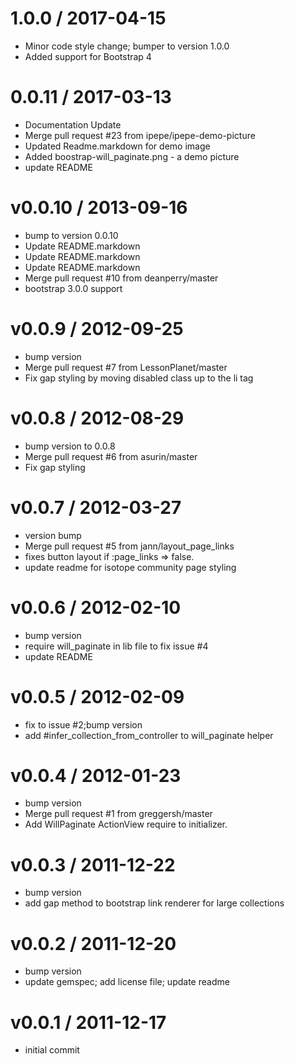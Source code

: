 
1.0.0 / 2017-04-15
==================

  * Minor code style change; bumper to version 1.0.0
  * Added support for Bootstrap 4

0.0.11 / 2017-03-13
===================

  * Documentation Update
  * Merge pull request #23 from ipepe/ipepe-demo-picture
  * Updated Readme.markdown for demo image
  * Added boostrap-will_paginate.png - a demo picture
  * update README

v0.0.10 / 2013-09-16
====================

  * bump to version 0.0.10
  * Update README.markdown
  * Update README.markdown
  * Update README.markdown
  * Merge pull request #10 from deanperry/master
  * bootstrap 3.0.0 support

v0.0.9 / 2012-09-25
===================

  * bump version
  * Merge pull request #7 from LessonPlanet/master
  * Fix gap styling by moving disabled class up to the li tag

v0.0.8 / 2012-08-29
===================

  * bump version to 0.0.8
  * Merge pull request #6 from asurin/master
  * Fix gap styling

v0.0.7 / 2012-03-27
===================

  * version bump
  * Merge pull request #5 from jann/layout_page_links
  * fixes button layout if :page_links => false.
  * update readme for isotope community page styling

v0.0.6 / 2012-02-10
===================

  * bump version
  * require will_paginate in lib file to fix issue #4
  * update README

v0.0.5 / 2012-02-09
===================

  * fix to issue #2;bump version
  * add #infer_collection_from_controller to will_paginate helper

v0.0.4 / 2012-01-23
===================

  * bump version
  * Merge pull request #1 from greggersh/master
  * Add WillPaginate ActionView require to initializer.

v0.0.3 / 2011-12-22
===================

  * bump version
  * add gap method to bootstrap link renderer for large collections

v0.0.2 / 2011-12-20
===================

  * bump version
  * update gemspec; add license file; update readme

v0.0.1 / 2011-12-17
===================

  * initial commit

